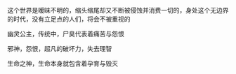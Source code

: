 这个世界是暧昧不明的，缩头缩尾却又不断被侵蚀并消费一切的，身处这个无边界的时代，没有立足点的人们，将会不被重视的

幽灵公主，传统中，尸臭代表着痛苦与怨恨

邪神，怨恨，超凡的破坏力，失去理智

生命之神，生命本身就包含着孕育与毁灭